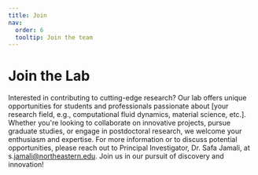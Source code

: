 ```yaml
---
title: Join
nav:
  order: 6
  tooltip: Join the team
---
```


# <i class="fas join"></i>Join the Lab

Interested in contributing to cutting-edge research? Our lab offers unique opportunities for students and professionals passionate about [your research field, e.g., computational fluid dynamics, material science, etc.]. Whether you're looking to collaborate on innovative projects, pursue graduate studies, or engage in postdoctoral research, we welcome your enthusiasm and expertise. For more information or to discuss potential opportunities, please reach out to Principal Investigator, Dr. Safa Jamali, at s.<jamali@northeastern.edu>. Join us in our pursuit of discovery and innovation!

